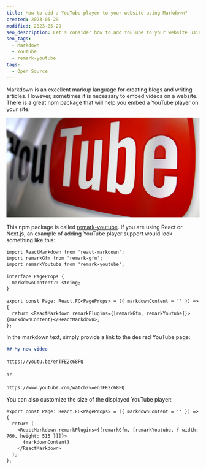 ```yaml
---
title: How to add a YouTube player to your website using Markdown?
created: 2023-05-29
modified: 2023-05-29
seo_description: Let's consider how to add YouTube to your website using Markdown
seo_tags:
  - Markdown
  - Youtube
  - remark-youtube
tags:
  - Open Source
---
```


Markdown is an excellent markup language for creating blogs and writing articles. However, sometimes it is necessary to embed videos on a website. There is a great npm package that will help you embed a YouTube player on your site.

![youtube](./image.jpg)

This npm package is called [remark-youtube](https://www.npmjs.com/package/remark-youtube). If you are using React or Next.js, an example of adding YouTube player support would look something like this:

```tsx
import ReactMarkdown from 'react-markdown';
import remarkGfm from 'remark-gfm';
import remarkYoutube from 'remark-youtube';

interface PageProps {
  markdownContent?: string;
}

export const Page: React.FC<PageProps> = ({ markdownContent = '' }) => {
  return <ReactMarkdown remarkPlugins={[remarkGfm, remarkYoutube]}>{markdownContent}</ReactMarkdown>;
};
```

In the markdown text, simply provide a link to the desired YouTube page:

```markdown
## My new video

https://youtu.be/enTFE2c68FQ

or

https://www.youtube.com/watch?v=enTFE2c68FQ
```

You can also customize the size of the displayed YouTube player:

```tsx
export const Page: React.FC<PageProps> = ({ markdownContent = '' }) => {
  return (
    <ReactMarkdown remarkPlugins={[remarkGfm, [remarkYoutube, { width: 760, height: 515 }]]}>
      {markdownContent}
    </ReactMarkdown>
  );
};
```
